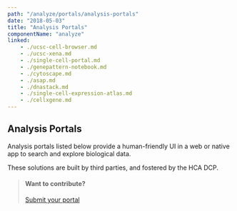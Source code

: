 ```yaml
---
path: "/analyze/portals/analysis-portals"
date: "2018-05-03"
title: "Analysis Portals"
componentName: "analyze"
linked:
    - ./ucsc-cell-browser.md
    - ./ucsc-xena.md
    - ./single-cell-portal.md
    - ./genepattern-notebook.md   
    - ./cytoscape.md
    - ./asap.md
    - ./dnastack.md
    - ./single-cell-expression-atlas.md
    - ./cellxgene.md
---
```


## Analysis Portals

Analysis portals listed below provide a human-friendly UI in a web or native app to search and explore biological data.

These solutions are built by third parties, and fostered by the HCA DCP.

>#### Want to contribute?
>[Submit your portal](https://github.com/HumanCellAtlas/data-portal-content/issues/new/?template=submit-portal.md)
